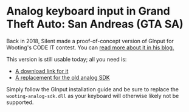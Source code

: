 # Analog keyboard input in Grand Theft Auto: San Andreas (GTA SA)

Back in 2018, Silent made a proof-of-concept version of GInput for Wooting's CODE IT contest. You can [read more about it in his blog.](https://cookieplmonster.github.io/2018/10/24/ginput-wooting-code-it/)

This version is still usable today; all you need is:
- [A download link for it](http://silent.rockstarvision.com/uploads/GInput-Wooting.zip)
- [A replacement for the old analog SDK](https://github.com/AnalogSense/old-wooting-analog-sdk-shim)

Simply follow the GInput installation guide and be sure to replace the `wooting-analog-sdk.dll` as your keyboard will otherwise likely not be supported.
